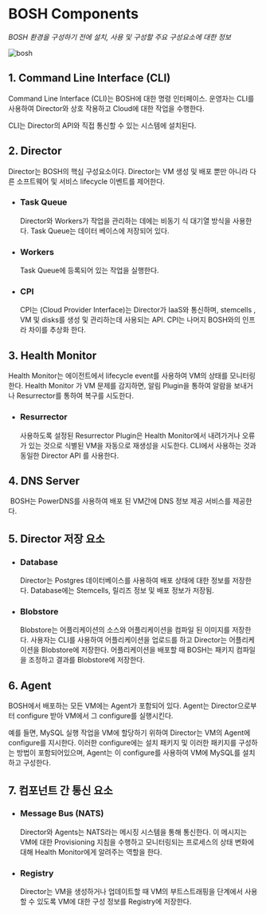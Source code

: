 # BOSH Components

*BOSH 환경을 구성하기 전에 설치, 사용 및 구성할 주요 구성요소에 대한 정보*

![bosh](https://bosh.io/docs/images/bosh-architecture.png)

## 1. Command Line Interface (CLI)

Command Line Interface (CLI)는 BOSH에 대한 명령 인터페이스. 운영자는 CLI를 사용하여 Director와 상호 작용하고 Cloud에 대한 작업을 수행한다.

CLI는 Director의 API와 직접 통신할 수 있는 시스템에 설치된다.



## 2. Director

Director는 BOSH의 핵심 구성요소이다. Director는 VM 생성 및 배포 뿐만 아니라 다른 소프트웨어 및 서비스 lifecycle 이벤트를 제어한다.

- ### Task Queue

  Director와 Workers가 작업을 관리하는 데에는 비동기 식 대기열 방식을 사용한다. Task Queue는 데이터 베이스에 저장되어 있다.

- ### Workers

  Task Queue에 등록되어 있는 작업을 실행한다.

- ### CPI

  CPI는 (Cloud Provider Interface)는 Director가 IaaS와 통신하며, stemcells , VM 및 disks를 생성 및 관리하는데 사용되는 API. CPI는 나머지 BOSH와의 인프라 차이를 추상화 한다.



## 3. Health Monitor

Health Monitor는 에이전트에서 lifecycle event를 사용하여 VM의 상태를 모니터링 한다. Health Monitor 가 VM 문제를 감지하면, 알림 Plugin을 통하여 알람을 보내거나 Resurrector를 통하여 복구를 시도한다.

- ### Resurrector

  사용하도록 설정된 Resurrector Plugin은 Health Monitor에서 내려가거나 오류가 있는 것으로 식별된 VM을 자동으로 재생성을 시도한다. CLI에서 사용하는 것과 동일한 Director API 를 사용한다.



## 4. DNS Server

​	BOSH는 PowerDNS를 사용하여 배포 된 VM간에 DNS 정보 제공 서비스를 제공한다.



## 5. Director 저장 요소

- ### Database

  Director는 Postgres 데이터베이스를 사용하여 배포 상태에 대한 정보를 저장한다. Database에는 Stemcells, 릴리즈 정보 및 배포 정보가 저장됨.

- ### Blobstore

  Blobstore는 어플리케이션의 소스와 어플리케이션을 컴파일 된 이미지를 저장한다. 사용자는 CLI를 사용하여 어플리케이션을 업로드를 하고 Director는 어플리케이션을 Blobstore에 저장한다. 어플리케이션을 배포할 때 BOSH는 패키지 컴파일을 조정하고 결과를 Blobstore에 저장한다.



## 6. Agent

BOSH에서 배포하는 모든 VM에는 Agent가 포함되어 있다. Agent는 Director으로부터 configure 받아 VM에서 그 configure를 실행시킨다.

예를 들면, MySQL 실행 작업을 VM에 할당하기 위하여 Director는 VM의 Agent에 configure를 지시한다. 이러한 configure에는 설치 패키지 및 이러한 패키지를 구성하는 방법이 포함되어있으며, Agent는 이 configure를 사용하여 VM에 MySQL를 설치하고 구성한다.



## 7. 컴포넌트 간 통신 요소

- ### Message Bus (NATS)

  Director와 Agents는 NATS라는 메시징 시스템을 통해 통신한다. 이 메시지는 VM에 대한 Provisioning 지침을 수행하고 모니터링되는 프로세스의 상태 변화에 대해 Health Monitor에게 알려주는 역할을 한다.

- ### Registry

  Director는 VM을 생성하거나 업데이트할 때 VM의 부트스트래핑을 단계에서 사용 할 수 있도록 VM에 대한 구성 정보를 Registry에 저장한다.


